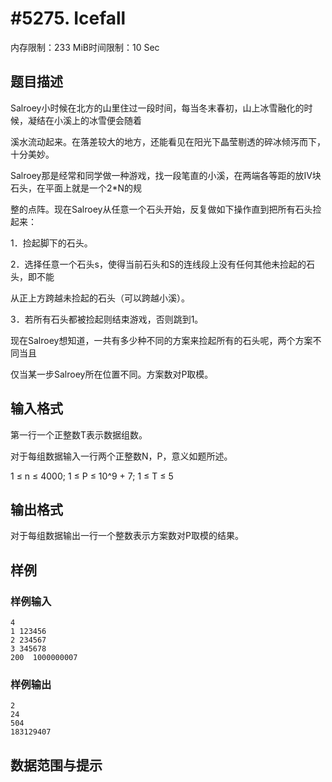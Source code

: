 # #5275. Icefall

内存限制：233 MiB时间限制：10 Sec

## 题目描述

Salroey小时候在北方的山里住过一段时间，每当冬末春初，山上冰雪融化的时候，凝结在小溪上的冰雪便会随着

溪水流动起来。在落差较大的地方，还能看见在阳光下晶莹剔透的碎冰倾泻而下，十分美妙。

Salroey那是经常和同学做一种游戏，找一段笔直的小溪，在两端各等距的放Ⅳ块石头，在平面上就是一个2*N的规

整的点阵。现在Salroey从任意一个石头开始，反复做如下操作直到把所有石头捡起来：

1．捡起脚下的石头。

2．选择任意一个石头s，使得当前石头和S的连线段上没有任何其他未捡起的石头，即不能

从正上方跨越未捡起的石头（可以跨越小溪）。

3．若所有石头都被捡起则结束游戏，否则跳到1。

现在Salroey想知道，一共有多少种不同的方案来捡起所有的石头呢，两个方案不同当且

仅当某一步Salroey所在位置不同。方案数对P取模。

## 输入格式

第一行一个正整数T表示数据组数。

对于每组数据输入一行两个正整数N，P，意义如题所述。

1 &le; n &le; 4000; 1 &le; P &le; 10^9 + 7; 1 &le; T &le; 5

## 输出格式

对于每组数据输出一行一个整数表示方案数对P取模的结果。

## 样例

### 样例输入

    
    4
    1 123456
    2 234567
    3 345678
    200  1000000007
    

### 样例输出

    
    2
    24
    504
    183129407
    

## 数据范围与提示
